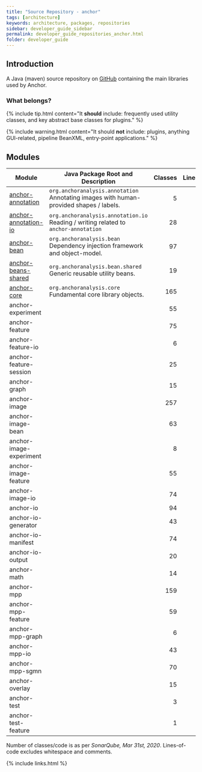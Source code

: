 ```yaml
---
title: "Source Repository - anchor"
tags: [architecture]
keywords: architecture, packages, repositories
sidebar: developer_guide_sidebar
permalink: developer_guide_repositories_anchor.html
folder: developer_guide
---
```


## Introduction

A Java (maven) source repository on [GitHub](https://github.com/anchoranalysis/anchor) containing the main libraries
used by Anchor.

### What belongs?

{% include tip.html content="It **should** include: frequently used utility classes, and key abstract base classes for plugins." %}

{% include warning.html content="It should **not** include: plugins, anything GUI-related, pipeline BeanXML, entry-point applications." %}




## Modules

| Module | Java Package Root and Description  | Classes | Lines&#x2011;of&#x2011;Code |
|------------|------------------|-------------:|-------------:|
| [anchor-annotation](https://github.com/anchoranalysis/anchor/tree/master/anchor-annotation) | `org.anchoranalysis.annotation`<br>Annotating images with human-provided shapes / labels. | 5 | 191 |
| [anchor-annotation-io](https://github.com/anchoranalysis/anchor/tree/master/anchor-annotation-io) | `org.anchoranalysis.annotation.io`<br>Reading / writing related to `anchor-annotation` | 28 | 1,299 |
| [anchor-bean](https://github.com/anchoranalysis/anchor/tree/master/anchor-bean) | `org.anchoranalysis.bean`<br>Dependency injection framework and object-model. | 97 | 3,239 |
| [anchor-beans-shared](https://github.com/anchoranalysis/anchor/tree/master/anchor-beans-shared) | `org.anchoranalysis.bean.shared`<br>Generic reusable utility beans. | 19 | 386 |
| [anchor-core](https://github.com/anchoranalysis/anchor/tree/master/anchor-core) | `org.anchoranalysis.core`<br>Fundamental core library objects. | 165 | 4,582 |
| anchor-experiment | | 55 | 2,606 |
| anchor-feature | | 75 | 2,969 |
| anchor-feature-io | | 6 | 382 |
| anchor-feature-session | | 25 | 1,098 |
| anchor-graph | | 15 | 731 |
| anchor-image | | 257 | 14,834 |
| anchor-image-bean | | 63 | 1,950 |
| anchor-image-experiment | | 8 | 356 |
| anchor-image-feature | | 55 | 1,827 |
| anchor-image-io | | 74 | 3,691 |
| anchor-io | | 94 | 3,416 |
| anchor-io-generator | | 43 | 1,789 |
| anchor-io-manifest | | 74 | 2,253 |
| anchor-io-output | | 20 | 936 |
| anchor-math | | 14 | 668 |
| anchor-mpp | | 159 | 7,018 |
| anchor-mpp-feature | | 59 | 2,778 |
| anchor-mpp-graph | | 6 | 303 |
| anchor-mpp-io | | 43 | 2,368 |
| anchor-mpp-sgmn | | 70 | 2,407 |
| anchor-overlay | | 15 | 674 |
| anchor-test | | 3 | 175 |
| anchor-test-feature | | 1 | 49 |

Number of classes/code is as per *SonarQube, Mar 31st, 2020*. Lines-of-code excludes whitespace and comments.

{% include links.html %}
